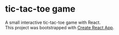 # tic-tac-toe game
A small interactive tic-tac-toe game with React.<br>
This project was bootstrapped with [Create React App](https://github.com/facebook/create-react-app).
